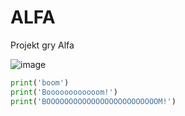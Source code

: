 # ALFA
Projekt gry Alfa


![image](https://github.com/AGH-Wstep-do-Informatyki-2023-2024/ALFA/assets/147754510/69713809-74b9-4481-8b20-7001047b2ed9)

```python
print('boom')
print('Boooooooooooom!')
print('BOOOOOOOOOOOOOOOOOOOOOOOOOM!')
```
